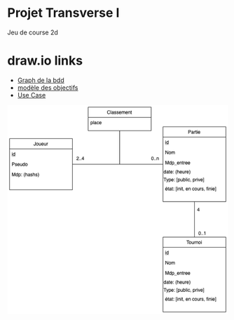 # Projet Transverse I
Jeu de course 2d

# draw.io links
* [Graph de la bdd](https://www.draw.io/#G1HM3u5Jm_DHEvWb5QuPT6elJKHJPSvnr9)
* [modèle des objectifs](https://www.draw.io/#G1pc2gVNvSXj_uxWbKKBlU1y9g3dyHINHV) 
* [Use Case](https://tinyurl.com/sykt2lp)

![picture](Documents/BDdiagram.png)
